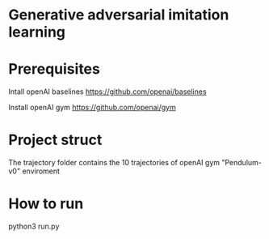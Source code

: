 # Generative adversarial imitation learning
# Prerequisites
Intall openAI baselines
https://github.com/openai/baselines

Install openAI gym
https://github.com/openai/gym

# Project struct
The trajectory folder contains the 10 trajectories of openAI gym "Pendulum-v0" enviroment

# How to run
 python3 run.py

